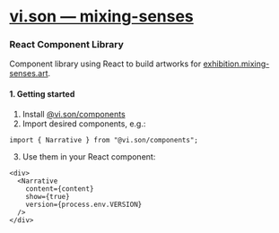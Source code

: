 # [vi.son — mixing-senses](https://mixing-senses.art/de)
### React Component Library

Component library using React to build artworks for
[exhibition.mixing-senses.art](https://https://exhibition.mixing-senses.art//).

#### 1. Getting started

1. Install [@vi.son/components]()
2. Import desired components, e.g.:

```
import { Narrative } from "@vi.son/components";
```

3. Use them in your React component:

```
<div>
  <Narrative 
    content={content} 
    show={true} 
    version={process.env.VERSION}
  />
</div>
```
